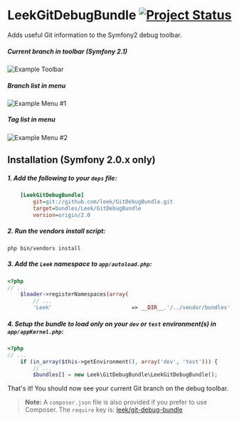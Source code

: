 # LeekGitDebugBundle [![Project Status](https://stillmaintained.com/leek/GitDebugBundle.png)](https://stillmaintained.com/leek/GitDebugBundle)

Adds useful Git information to the Symfony2 debug toolbar.

##### Current branch in toolbar (Symfony 2.1)

![Example Toolbar](http://i.imgur.com/Sa6z0.png)

##### Branch list in menu

![Example Menu #1](http://i.imgur.com/A7qZk.png)

##### Tag list in menu

![Example Menu #2](http://i.imgur.com/hEss5.png)

## Installation **(Symfony 2.0.x only)**

##### 1. Add the following to your `deps` file:

```ini
    [LeekGitDebugBundle]
        git=git://github.com/leek/GitDebugBundle.git
        target=bundles/Leek/GitDebugBundle
        version=origin/2.0
```
    
##### 2. Run the vendors install script:

```
php bin/vendors install
```
    
##### 3. Add the `Leek` namespace to `app/autoload.php`:

```php
<?php
// ...
    $loader->registerNamespaces(array(
        // ...
        'Leek'                         => __DIR__.'/../vendor/bundles',
```
      
##### 4. Setup the bundle to load only on your `dev` or `test` environment(s) in `app/appKernel.php`:
   
```php
<?php
// ...
    if (in_array($this->getEnvironment(), array('dev', 'test'))) {
        // ...
        $bundles[] = new Leek\GitDebugBundle\LeekGitDebugBundle();
```
      
That's it! You should now see your current Git branch on the debug toolbar.

> **Note:** A `composer.json` file is also provided if you prefer to use Composer. The `require` key is: [leek/git-debug-bundle](http://packagist.org/packages/leek/git-debug-bundle)
